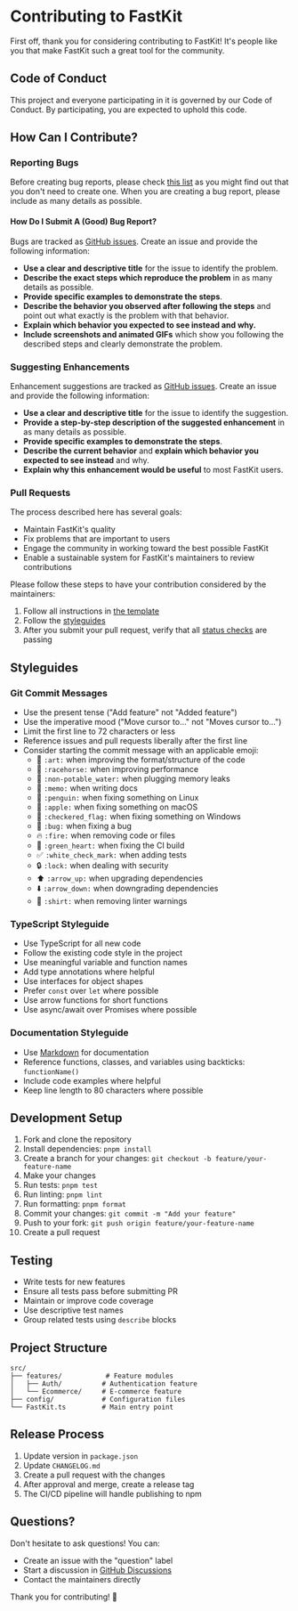 # Contributing to FastKit

First off, thank you for considering contributing to FastKit! It's people like you that make FastKit such a great tool for the community.

## Code of Conduct

This project and everyone participating in it is governed by our Code of Conduct. By participating, you are expected to uphold this code.

## How Can I Contribute?

### Reporting Bugs

Before creating bug reports, please check [this list](https://github.com/NexGenStudioDev/FastKit/issues) as you might find out that you don't need to create one. When you are creating a bug report, please include as many details as possible.

#### How Do I Submit A (Good) Bug Report?

Bugs are tracked as [GitHub issues](https://github.com/NexGenStudioDev/FastKit/issues). Create an issue and provide the following information:

* **Use a clear and descriptive title** for the issue to identify the problem.
* **Describe the exact steps which reproduce the problem** in as many details as possible.
* **Provide specific examples to demonstrate the steps**.
* **Describe the behavior you observed after following the steps** and point out what exactly is the problem with that behavior.
* **Explain which behavior you expected to see instead and why.**
* **Include screenshots and animated GIFs** which show you following the described steps and clearly demonstrate the problem.

### Suggesting Enhancements

Enhancement suggestions are tracked as [GitHub issues](https://github.com/NexGenStudioDev/FastKit/issues). Create an issue and provide the following information:

* **Use a clear and descriptive title** for the issue to identify the suggestion.
* **Provide a step-by-step description of the suggested enhancement** in as many details as possible.
* **Provide specific examples to demonstrate the steps**.
* **Describe the current behavior** and **explain which behavior you expected to see instead** and why.
* **Explain why this enhancement would be useful** to most FastKit users.

### Pull Requests

The process described here has several goals:

- Maintain FastKit's quality
- Fix problems that are important to users
- Engage the community in working toward the best possible FastKit
- Enable a sustainable system for FastKit's maintainers to review contributions

Please follow these steps to have your contribution considered by the maintainers:

1. Follow all instructions in [the template](PULL_REQUEST_TEMPLATE.md)
2. Follow the [styleguides](#styleguides)
3. After you submit your pull request, verify that all [status checks](https://help.github.com/articles/about-status-checks/) are passing

## Styleguides

### Git Commit Messages

* Use the present tense ("Add feature" not "Added feature")
* Use the imperative mood ("Move cursor to..." not "Moves cursor to...")
* Limit the first line to 72 characters or less
* Reference issues and pull requests liberally after the first line
* Consider starting the commit message with an applicable emoji:
    * 🎨 `:art:` when improving the format/structure of the code
    * 🐎 `:racehorse:` when improving performance
    * 🚱 `:non-potable_water:` when plugging memory leaks
    * 📝 `:memo:` when writing docs
    * 🐧 `:penguin:` when fixing something on Linux
    * 🍎 `:apple:` when fixing something on macOS
    * 🏁 `:checkered_flag:` when fixing something on Windows
    * 🐛 `:bug:` when fixing a bug
    * 🔥 `:fire:` when removing code or files
    * 💚 `:green_heart:` when fixing the CI build
    * ✅ `:white_check_mark:` when adding tests
    * 🔒 `:lock:` when dealing with security
    * ⬆️ `:arrow_up:` when upgrading dependencies
    * ⬇️ `:arrow_down:` when downgrading dependencies
    * 👕 `:shirt:` when removing linter warnings

### TypeScript Styleguide

* Use TypeScript for all new code
* Follow the existing code style in the project
* Use meaningful variable and function names
* Add type annotations where helpful
* Use interfaces for object shapes
* Prefer `const` over `let` where possible
* Use arrow functions for short functions
* Use async/await over Promises where possible

### Documentation Styleguide

* Use [Markdown](https://daringfireball.net/projects/markdown/) for documentation
* Reference functions, classes, and variables using backticks: `functionName()`
* Include code examples where helpful
* Keep line length to 80 characters where possible

## Development Setup

1. Fork and clone the repository
2. Install dependencies: `pnpm install`
3. Create a branch for your changes: `git checkout -b feature/your-feature-name`
4. Make your changes
5. Run tests: `pnpm test`
6. Run linting: `pnpm lint`
7. Run formatting: `pnpm format`
8. Commit your changes: `git commit -m "Add your feature"`
9. Push to your fork: `git push origin feature/your-feature-name`
10. Create a pull request

## Testing

* Write tests for new features
* Ensure all tests pass before submitting PR
* Maintain or improve code coverage
* Use descriptive test names
* Group related tests using `describe` blocks

## Project Structure

```
src/
├── features/           # Feature modules
│   ├── Auth/          # Authentication feature
│   └── Ecommerce/     # E-commerce feature
├── config/            # Configuration files
└── FastKit.ts         # Main entry point
```

## Release Process

1. Update version in `package.json`
2. Update `CHANGELOG.md`
3. Create a pull request with the changes
4. After approval and merge, create a release tag
5. The CI/CD pipeline will handle publishing to npm

## Questions?

Don't hesitate to ask questions! You can:

- Create an issue with the "question" label
- Start a discussion in [GitHub Discussions](https://github.com/NexGenStudioDev/FastKit/discussions)
- Contact the maintainers directly

Thank you for contributing! 🎉
